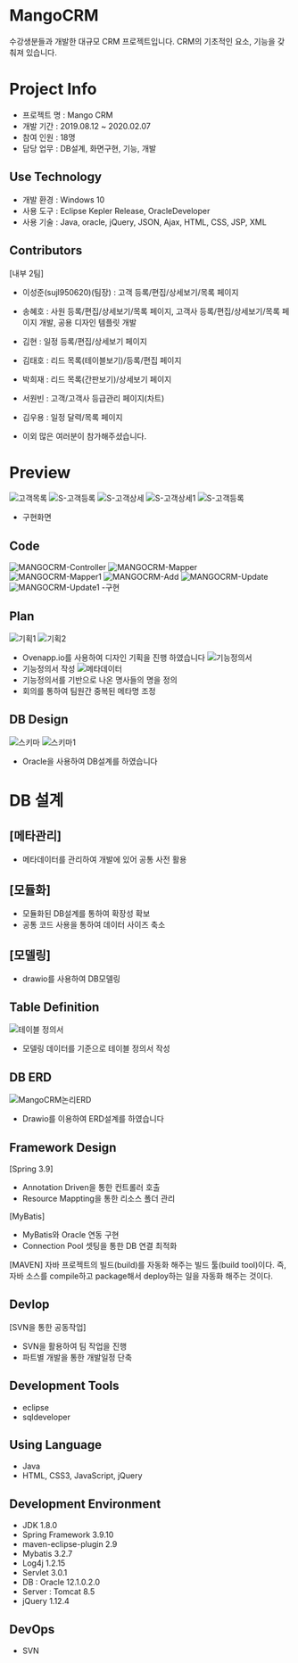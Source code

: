 # MangoCRM 
수강생분들과 개발한 대규모 CRM 프로젝트입니다.
CRM의 기초적인 요소, 기능을 갖춰져 있습니다.

# Project Info
- 프로젝트 명 : Mango CRM
- 개발 기간 : 2019.08.12 ~ 2020.02.07
- 참여 인원 : 18명
- 담당 업무 : DB설계, 화면구현, 기능, 개발
## Use Technology
- 개발 환경 : Windows 10
- 사용 도구 : Eclipse Kepler Release, OracleDeveloper
- 사용 기술 : Java, oracle, jQuery, JSON, Ajax, HTML, CSS, JSP, XML

## Contributors
[내부 2팀]
- 이성준(sujl950620)(팀장) : 고객 등록/편집/상세보기/목록 페이지
- 송혜호 : 사원 등록/편집/상세보기/목록 페이지, 고객사 등록/편집/상세보기/목록 페이지 개발, 공용 디자인 템플릿 개발
- 김현 : 일정 등록/편집/상세보기 페이지
- 김태호 : 리드 목록(테이블보기)/등록/편집 페이지
- 박희재 : 리드 목록(간판보기)/상세보기 페이지
- 서원빈 : 고객/고객사 등급관리 페이지(차트)
- 김우용 : 일정 달력/목록 페이지

- 이외 많은 여러분이 참가해주셨습니다.

# Preview 
![고객목록](https://user-images.githubusercontent.com/58777597/75110448-93409d80-5671-11ea-8d25-d908ecd3a942.PNG)
![S-고객등록](https://user-images.githubusercontent.com/58777597/75110456-b66b4d00-5671-11ea-8d8b-7e180465abce.PNG)
![S-고객상세](https://user-images.githubusercontent.com/58777597/75110459-b8cda700-5671-11ea-81d1-f48e05cd6d66.PNG)
![S-고객상세1](https://user-images.githubusercontent.com/58777597/75110460-b9fed400-5671-11ea-809f-491c0dc0ebb6.PNG)
![S-고객등록](https://user-images.githubusercontent.com/58777597/75110462-bd925b00-5671-11ea-8473-f63bde743ebf.PNG)

- 구현화면

## Code
![MANGOCRM-Controller](https://user-images.githubusercontent.com/58777597/92226755-30fa0c80-eee0-11ea-9d99-f4ae8bf4b638.PNG)
![MANGOCRM-Mapper](https://user-images.githubusercontent.com/58777597/92226770-38211a80-eee0-11ea-892a-98b1e5712041.PNG)
![MANGOCRM-Mapper1](https://user-images.githubusercontent.com/58777597/92226773-39524780-eee0-11ea-8a02-05372fbc0714.PNG)
![MANGOCRM-Add](https://user-images.githubusercontent.com/58777597/92226779-3a837480-eee0-11ea-90eb-ddf865f5cbad.PNG)
![MANGOCRM-Update](https://user-images.githubusercontent.com/58777597/92226785-3c4d3800-eee0-11ea-9b33-05af4e0008da.PNG)
![MANGOCRM-Update1](https://user-images.githubusercontent.com/58777597/92226792-3e16fb80-eee0-11ea-85da-9d0a5694d447.PNG)
-구현 

## Plan
![기획1](https://user-images.githubusercontent.com/58777597/75105943-967d5e80-565c-11ea-8a00-8c47fe7cabe2.png)
![기획2](https://user-images.githubusercontent.com/58777597/75105945-99784f00-565c-11ea-8127-5b184c0d804a.png)
- Ovenapp.io를 사용하여 디자인 기획을 진행 하였습니다
![기능정의서](https://user-images.githubusercontent.com/58777597/75110687-840f1f00-5674-11ea-976d-6c3c6d481c90.png)
- 기능정의서 작성
![메타데이터](https://user-images.githubusercontent.com/58777597/75110718-f67fff00-5674-11ea-9a3c-883d5a2a70cd.PNG)
- 기능정의서를 기반으로 나온 명사들의 명을 정의
- 회의를 통하여 팀원간 중복된 메타명 조정
## DB Design 
![스키마](https://user-images.githubusercontent.com/58777597/75110667-3abecf80-5674-11ea-9b67-5f6c679d898a.PNG)
![스키마1](https://user-images.githubusercontent.com/58777597/75110668-3c889300-5674-11ea-9e22-8a8dc88d633e.PNG)
- Oracle을 사용하여 DB설계를 하였습니다

# DB 설계
## [메타관리]
- 메타데이터를 관리하여 개발에 있어 공통 사전 활용

## [모듈화]
- 모듈화된 DB설계를 통하여 확장성 확보
- 공통 코드 사용을 통하여 데이터 사이즈 축소

## [모델링]
- drawio를 사용하여 DB모델링


## Table Definition
![테이블 정의서](https://user-images.githubusercontent.com/58777597/75110682-7063b880-5674-11ea-8442-4d9e46c540f5.png)
- 모델링 데이터를 기준으로 테이블 정의서 작성

## DB ERD
![MangoCRM논리ERD](https://user-images.githubusercontent.com/58777597/75110606-7907bf00-5673-11ea-9864-f25680a8661b.png)
- Drawio를 이용하여 ERD설계를 하였습니다




## Framework Design
[Spring 3.9]
- Annotation Driven을 통한 컨트롤러 호출
- Resource Mappting을 통한 리소스 폴더 관리

[MyBatis]
- MyBatis와 Oracle 연동 구현
- Connection Pool 셋팅을 통한 DB 연결 최적화

[MAVEN]
자바 프로젝트의 빌드(build)를 자동화 해주는 빌드 툴(build tool)이다.
즉, 자바 소스를 compile하고 package해서 deploy하는 일을 자동화 해주는 것이다.

## Devlop
[SVN을 통한 공동작업]
- SVN을 활용하여 팀 작업을 진행
- 파트별 개발을 통한 개발일정 단축



## Development Tools
- eclipse
- sqldeveloper

## Using Language
- Java
- HTML, CSS3, JavaScript, jQuery

## Development Environment
- JDK 1.8.0
- Spring Framework 3.9.10
- maven-eclipse-plugin 2.9
- Mybatis 3.2.7
- Log4j 1.2.15
- Servlet 3.0.1
- DB : Oracle 12.1.0.2.0
- Server : Tomcat 8.5
- jQuery 1.12.4

## DevOps
- SVN
